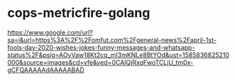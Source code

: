 # cops-metricfire-golang

https://www.google.com/url?sa=i&url=https%3A%2F%2Fomfut.com%2Fgeneral-news%2Fapril-1st-fools-day-2020-wishes-jokes-funny-messages-and-whatsapp-status%2F&psig=AOvVaw18Kt2cq_mI3mKNLe8BtYOd&ust=1585836825210000&source=images&cd=vfe&ved=0CAIQjRxqFwoTCLjU_tm0x-gCFQAAAAAdAAAAABAD
